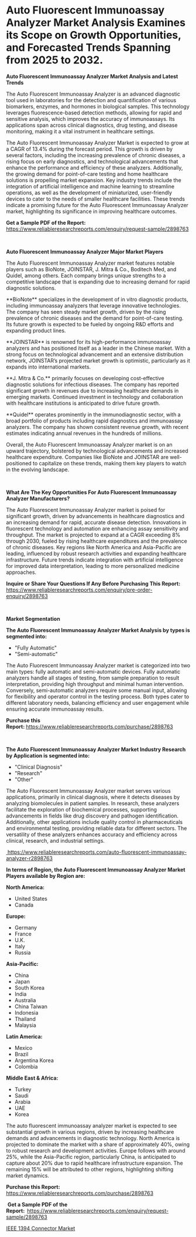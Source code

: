 <p><h1>Auto Fluorescent Immunoassay Analyzer Market Analysis Examines its Scope on Growth Opportunities, and Forecasted Trends Spanning from 2025 to 2032.</h1></p><p><strong>Auto Fluorescent Immunoassay Analyzer Market Analysis and Latest Trends</strong></p>
<p><p>The Auto Fluorescent Immunoassay Analyzer is an advanced diagnostic tool used in laboratories for the detection and quantification of various biomarkers, enzymes, and hormones in biological samples. This technology leverages fluorescence-based detection methods, allowing for rapid and sensitive analysis, which improves the accuracy of immunoassays. Its applications span across clinical diagnostics, drug testing, and disease monitoring, making it a vital instrument in healthcare settings.</p><p>The Auto Fluorescent Immunoassay Analyzer Market is expected to grow at a CAGR of 13.4% during the forecast period. This growth is driven by several factors, including the increasing prevalence of chronic diseases, a rising focus on early diagnostics, and technological advancements that enhance the performance and efficiency of these analyzers. Additionally, the growing demand for point-of-care testing and home healthcare solutions is propelling market expansion. Key industry trends include the integration of artificial intelligence and machine learning to streamline operations, as well as the development of miniaturized, user-friendly devices to cater to the needs of smaller healthcare facilities. These trends indicate a promising future for the Auto Fluorescent Immunoassay Analyzer market, highlighting its significance in improving healthcare outcomes.</p></p>
<p><strong>Get a Sample PDF of the Report:&nbsp;</strong> <a href="https://www.reliableresearchreports.com/enquiry/request-sample/2898763?utm_campaign=3012&utm_medium=2&utm_source=Github&utm_content=ia&utm_term=15032025&utm_id=auto-fluorescent-immunoassay-analyzer">https://www.reliableresearchreports.com/enquiry/request-sample/2898763</a></p>
<p>&nbsp;</p>
<p><strong>Auto Fluorescent Immunoassay Analyzer Major Market Players</strong></p>
<p><p>The Auto Fluorescent Immunoassay Analyzer market features notable players such as BioNote, JOINSTAR, J. Mitra & Co., Boditech Med, and Quidel, among others. Each company brings unique strengths to a competitive landscape that is expanding due to increasing demand for rapid diagnostic solutions.</p><p>**BioNote** specializes in the development of in vitro diagnostic products, including immunoassay analyzers that leverage innovative technologies. The company has seen steady market growth, driven by the rising prevalence of chronic diseases and the demand for point-of-care testing. Its future growth is expected to be fueled by ongoing R&D efforts and expanding product lines.</p><p>**JOINSTAR** is renowned for its high-performance immunoassay analyzers and has positioned itself as a leader in the Chinese market. With a strong focus on technological advancement and an extensive distribution network, JOINSTAR’s projected market growth is optimistic, particularly as it expands into international markets.</p><p>**J. Mitra & Co.** primarily focuses on developing cost-effective diagnostic solutions for infectious diseases. The company has reported significant growth in revenues due to increasing healthcare demands in emerging markets. Continued investment in technology and collaboration with healthcare institutions is anticipated to drive future growth.</p><p>**Quidel** operates prominently in the immunodiagnostic sector, with a broad portfolio of products including rapid diagnostics and immunoassay analyzers. The company has shown consistent revenue growth, with recent estimates indicating annual revenues in the hundreds of millions.</p><p>Overall, the Auto Fluorescent Immunoassay Analyzer market is on an upward trajectory, bolstered by technological advancements and increased healthcare expenditure. Companies like BioNote and JOINSTAR are well-positioned to capitalize on these trends, making them key players to watch in the evolving landscape.</p></p>
<p>&nbsp;</p>
<p><strong>What Are The Key Opportunities For Auto Fluorescent Immunoassay Analyzer Manufacturers?</strong></p>
<p><p>The Auto Fluorescent Immunoassay Analyzer market is poised for significant growth, driven by advancements in healthcare diagnostics and an increasing demand for rapid, accurate disease detection. Innovations in fluorescent technology and automation are enhancing assay sensitivity and throughput. The market is projected to expand at a CAGR exceeding 8% through 2030, fueled by rising healthcare expenditures and the prevalence of chronic diseases. Key regions like North America and Asia-Pacific are leading, influenced by robust research activities and expanding healthcare infrastructure. Future trends indicate integration with artificial intelligence for improved data interpretation, leading to more personalized medicine approaches.</p></p>
<p><strong>Inquire or Share Your Questions If Any Before Purchasing This Report:</strong> <a href="https://www.reliableresearchreports.com/enquiry/pre-order-enquiry/2898763?utm_campaign=3012&utm_medium=2&utm_source=Github&utm_content=ia&utm_term=15032025&utm_id=auto-fluorescent-immunoassay-analyzer">https://www.reliableresearchreports.com/enquiry/pre-order-enquiry/2898763</a></p>
<p>&nbsp;</p>
<p><strong>Market Segmentation</strong></p>
<p><strong>The Auto Fluorescent Immunoassay Analyzer Market Analysis by types is segmented into:</strong></p>
<p><ul><li>"Fully Automatic"</li><li>"Semi-automatic"</li></ul></p>
<p><p>The Auto Fluorescent Immunoassay Analyzer market is categorized into two main types: fully automatic and semi-automatic devices. Fully automatic analyzers handle all stages of testing, from sample preparation to result interpretation, providing high throughput and minimal human intervention. Conversely, semi-automatic analyzers require some manual input, allowing for flexibility and operator control in the testing process. Both types cater to different laboratory needs, balancing efficiency and user engagement while ensuring accurate immunoassay results.</p></p>
<p><strong>Purchase this Report:&nbsp;</strong><a href="https://www.reliableresearchreports.com/purchase/2898763?utm_campaign=3012&utm_medium=2&utm_source=Github&utm_content=ia&utm_term=15032025&utm_id=auto-fluorescent-immunoassay-analyzer">https://www.reliableresearchreports.com/purchase/2898763</a></p>
<p>&nbsp;</p>
<p><strong>The Auto Fluorescent Immunoassay Analyzer Market Industry Research by Application is segmented into:</strong></p>
<p><ul><li>"Clinical Diagnosis"</li><li>"Research"</li><li>"Other"</li></ul></p>
<p><p>The Auto Fluorescent Immunoassay Analyzer market serves various applications, primarily in clinical diagnosis, where it detects diseases by analyzing biomolecules in patient samples. In research, these analyzers facilitate the exploration of biochemical processes, supporting advancements in fields like drug discovery and pathogen identification. Additionally, other applications include quality control in pharmaceuticals and environmental testing, providing reliable data for different sectors. The versatility of these analyzers enhances accuracy and efficiency across clinical, research, and industrial settings.</p></p>
<p><a href="https://www.reliableresearchreports.com/auto-fluorescent-immunoassay-analyzer-r2898763?utm_campaign=3012&utm_medium=2&utm_source=Github&utm_content=ia&utm_term=15032025&utm_id=auto-fluorescent-immunoassay-analyzer">&nbsp;https://www.reliableresearchreports.com/auto-fluorescent-immunoassay-analyzer-r2898763</a></p>
<p><strong>In terms of Region, the Auto Fluorescent Immunoassay Analyzer Market Players available by Region are:</strong></p>
<p>
    <p> <strong> North America: </strong>
        <ul>
            <li>United States</li>
            <li>Canada</li>
        </ul>
        </p> 
    <p> <strong> Europe: </strong>
        <ul>
            <li>Germany</li>
            <li>France</li>
            <li>U.K.</li>
            <li>Italy</li>
            <li>Russia</li>
        </ul>
        </p> 
    <p> <strong> Asia-Pacific: </strong>
        <ul>
            <li>China</li>
            <li>Japan</li>
            <li>South Korea</li>
            <li>India</li>
            <li>Australia</li>
            <li>China Taiwan</li>
            <li>Indonesia</li>
            <li>Thailand</li>
            <li>Malaysia</li>
        </ul>
        </p> 
    <p> <strong> Latin America: </strong>
        <ul>
            <li>Mexico</li>
            <li>Brazil</li>
            <li>Argentina Korea</li>
            <li>Colombia</li>
        </ul>
        </p> 
    <p> <strong> Middle East & Africa: </strong>
        <ul>
            <li>Turkey</li>
            <li>Saudi</li>
            <li>Arabia</li>
            <li>UAE</li>
            <li>Korea</li>
        </ul>
    </p>
    </p>
<p><p>The auto fluorescent immunoassay analyzer market is expected to see substantial growth in various regions, driven by increasing healthcare demands and advancements in diagnostic technology. North America is projected to dominate the market with a share of approximately 40%, owing to robust research and development activities. Europe follows with around 25%, while the Asia-Pacific region, particularly China, is anticipated to capture about 20% due to rapid healthcare infrastructure expansion. The remaining 15% will be attributed to other regions, highlighting shifting market dynamics.</p></p>
<p><strong>Purchase this Report: </strong><a href="https://www.reliableresearchreports.com/purchase/2898763?utm_campaign=3012&utm_medium=2&utm_source=Github&utm_content=ia&utm_term=15032025&utm_id=auto-fluorescent-immunoassay-analyzer">https://www.reliableresearchreports.com/purchase/2898763</a></p>
<p>&nbsp;<strong>Get a Sample PDF of the Report:&nbsp;&nbsp;</strong><a href="https://www.reliableresearchreports.com/enquiry/request-sample/2898763?utm_campaign=3012&utm_medium=2&utm_source=Github&utm_content=ia&utm_term=15032025&utm_id=auto-fluorescent-immunoassay-analyzer">https://www.reliableresearchreports.com/enquiry/request-sample/2898763</a></p>
<p><strong></strong></p>
<p><p><a href="https://github.com/genayziben/Market-Research-Report-List-1/blob/main/ieee-1394-connector-market.md?utm_campaign=3012&utm_medium=2&utm_source=Github&utm_content=ia&utm_term=15032025&utm_id=auto-fluorescent-immunoassay-analyzer">IEEE 1394 Connector Market</a></p></p>